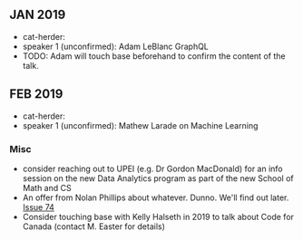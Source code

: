 
## JAN 2019

- cat-herder: 
- speaker 1 (unconfirmed): Adam LeBlanc GraphQL
- TODO: Adam will touch base beforehand to confirm the content of the talk.

## FEB 2019

- cat-herder:
- speaker 1 (unconfirmed): Mathew Larade on Machine Learning

### Misc

* consider reaching out to UPEI (e.g. Dr Gordon MacDonald) for an info session on the new Data Analytics program as part of the new School of Math and CS
* An offer from Nolan Phillips about whatever. Dunno. We'll find out later. [Issue 74](https://github.com/peidevs/Event_Resources/issues/74)
* Consider touching base with Kelly Halseth in 2019 to talk about Code for Canada (contact M. Easter for details)
